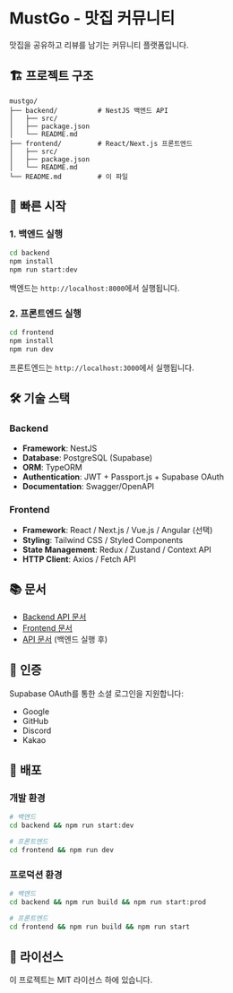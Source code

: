 # MustGo - 맛집 커뮤니티

맛집을 공유하고 리뷰를 남기는 커뮤니티 플랫폼입니다.

## 🏗 프로젝트 구조

```
mustgo/
├── backend/          # NestJS 백엔드 API
│   ├── src/
│   ├── package.json
│   └── README.md
├── frontend/         # React/Next.js 프론트엔드
│   ├── src/
│   ├── package.json
│   └── README.md
└── README.md         # 이 파일
```

## 🚀 빠른 시작

### 1. 백엔드 실행

```bash
cd backend
npm install
npm run start:dev
```

백엔드는 `http://localhost:8000`에서 실행됩니다.

### 2. 프론트엔드 실행

```bash
cd frontend
npm install
npm run dev
```

프론트엔드는 `http://localhost:3000`에서 실행됩니다.

## 🛠 기술 스택

### Backend
- **Framework**: NestJS
- **Database**: PostgreSQL (Supabase)
- **ORM**: TypeORM
- **Authentication**: JWT + Passport.js + Supabase OAuth
- **Documentation**: Swagger/OpenAPI

### Frontend
- **Framework**: React / Next.js / Vue.js / Angular (선택)
- **Styling**: Tailwind CSS / Styled Components
- **State Management**: Redux / Zustand / Context API
- **HTTP Client**: Axios / Fetch API

## 📚 문서

- [Backend API 문서](./backend/README.md)
- [Frontend 문서](./frontend/README.md)
- [API 문서](http://localhost:8000/api-docs) (백엔드 실행 후)

## 🔐 인증

Supabase OAuth를 통한 소셜 로그인을 지원합니다:

- Google
- GitHub
- Discord
- Kakao

## 🚀 배포

### 개발 환경
```bash
# 백엔드
cd backend && npm run start:dev

# 프론트엔드
cd frontend && npm run dev
```

### 프로덕션 환경
```bash
# 백엔드
cd backend && npm run build && npm run start:prod

# 프론트엔드
cd frontend && npm run build && npm run start
```

## 📝 라이선스

이 프로젝트는 MIT 라이선스 하에 있습니다.
